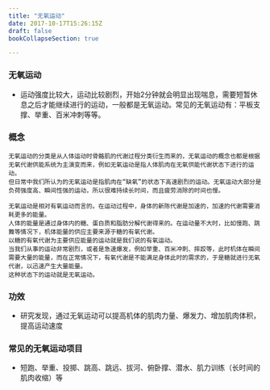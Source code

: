 ```yaml
---
title: "无氧运动"
date: 2017-10-17T15:26:15Z
draft: false
bookCollapseSection: true

---
```


### 无氧运动

+ 运动强度比较大，运动比较剧烈，开始2分钟就会明显出现喘息，需要短暂休息之后才能继续进行的运动，一般都是无氧运动。常见的无氧运动有：平板支撑、举重、百米冲刺等等。


### 概念

```
无氧运动的分类是从人体运动时骨骼肌的代谢过程分类衍生而来的，无氧运动的概念也都是根据无氧代谢供能系统为主演变而来，例如无氧运动是指人体肌肉在无氧供能代谢状态下进行的运动。
但日常中我们所认为的无氧运动是指肌肉在“缺氧”的状态下高速剧烈的运动。无氧运动大部分是负荷强度高、瞬间性强的运动，所以很难持续长时间，而且疲劳消除的时间也慢。
```


```
无氧运动是相对有氧运动而言的。在运动过程中，身体的新陈代谢是加速的，加速的代谢需要消耗更多的能量。
人体的能量是通过身体内的糖、蛋白质和脂肪分解代谢得来的。在运动量不大时，比如慢跑、跳舞等情况下，机体能量的供应主要来源于糖的有氧代谢。
以糖的有氧代谢为主要供应能量的运动就是我们说的有氧运动。
当我们从事的运动非常剧烈，或者是急速爆发，例如举重、百米冲刺、摔跤等，此时机体在瞬间需要大量的能量，而在正常情况下，有氧代谢是不能满足身体此时的需求的，于是糖就进行无氧代谢，以迅速产生大量能量。
这种状态下的运动就是无氧运动。
```


### 功效

+ 研究发现，通过无氧运动可以提高机体的肌肉力量、爆发力、增加肌肉体积，提高运动速度

### 常见的无氧运动项目

+ 短跑、举重、投掷、跳高、跳远、拔河、俯卧撑、潜水、肌力训练（长时间的肌肉收缩）等
